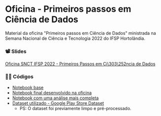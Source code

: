 # Oficina - Primeiros passos em Ciência de Dados
Material da oficina "Primeiros passos em Ciência de Dados" ministrada na Semana Nacional de Ciência e Tecnologia 2022 do IFSP Hortolândia.

### 📽 Slides
[Oficina SNCT IFSP 2022 - Primeiros Passos em Ci\303\252ncia de Dados](https://github.com/prof-samuka-IFSP/SNCT2022/blob/main/Oficina%20SNCT%20IFSP%202022%20-%20Primeiros%20Passos%20em%20Ci%C3%AAncia%20de%20Dados.pdf)

### 🧑‍💻 Códigos
- [Notebook base](https://github.com/prof-samuka-IFSP/SNCT2022/blob/main/codigos/analise_exploratoria_de_dados_codigo_base.ipynb)
- [Notebook final desenvolvido na oficina](https://github.com/prof-samuka-IFSP/SNCT2022/blob/main/codigos/analise_exploratoria_de_dados.ipynb)
- [Notebook com uma análise mais completa](https://github.com/prof-samuka-IFSP/SNCT2022/blob/main/codigos/analise_exploratoria_de_dados_googleplaystore.ipynb)
- [Dataset utilizado - Google Play Store Dataset](https://github.com/prof-samuka-IFSP/SNCT2022/blob/main/codigos/googleplaystore_preprocessado.csv)
  + PS: O dataset foi previamente limpo e pré-processado.
